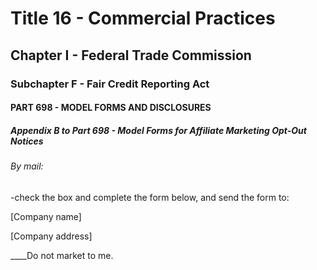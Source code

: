 
# Title 16 - Commercial Practices
## Chapter I - Federal Trade Commission
### Subchapter F - Fair Credit Reporting Act
#### PART 698 - MODEL FORMS AND DISCLOSURES
##### Appendix B to Part 698 - Model Forms for Affiliate Marketing Opt-Out Notices
###### By mail:

-check the box and complete the form below, and send the form to:

[Company name]

[Company address]

____Do not market to me.
